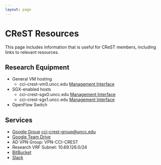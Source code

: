 ```yaml
---
layout: page
---
```


# CReST Resources
This page includes information that is useful for CReST members, including links to relevant resources.

## Research Equipment
* General VM hosting
  * cci-crest-vm0.uncc.edu [Management Interface](https://cci-crest-vm0-idrac.uncc.edu)
* SGX-enabled hosts
  * cci-crest-sgx0.uncc.edu [Management Interface]()
  * cci-crest-sgx1.uncc.edu [Management Interface]()
* OpenFlow Switch 

## Services
* [Google Group](https://groups.google.com/a/uncc.edu/forum/#!forum/cci-crest-group) [cci-crest-group@uncc.edu](mailto:cci-crest-group@uncc.edu)
* [Google Team Drive](https://drive.google.com/drive/folders/0AHkVMf4DcYuJUk9PVA)
* AD VPN Group: VPN-CCI-CREST
* Research VRF Subnet: 10.69.126.0/24
* [BitBucket](https://bitbucket.org/crestlab/)
* [Slack](https://crestlab.slack.com)